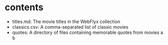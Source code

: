 # contents

- titles.md: The movie titles in the WebFlyx collection
- classics.csv: A comma-separated list of classic movies
- quotes: A directory of files containing memorable quotes from movies
a
b

